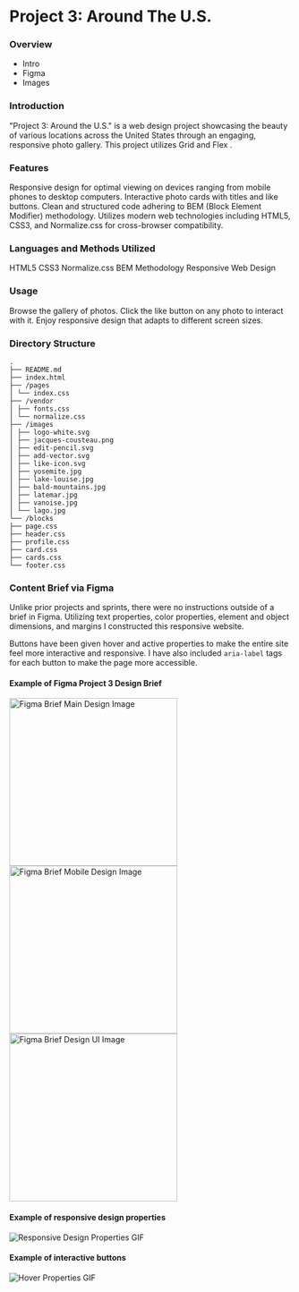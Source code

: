 # Project 3: Around The U.S.

### Overview

- Intro
- Figma
- Images

### Introduction

"Project 3: Around the U.S." is a web design project showcasing the beauty of various locations across the United States through an engaging, responsive photo gallery. This project utilizes Grid and Flex .

### Features

Responsive design for optimal viewing on devices ranging from mobile phones to desktop computers.
Interactive photo cards with titles and like buttons.
Clean and structured code adhering to BEM (Block Element Modifier) methodology.
Utilizes modern web technologies including HTML5, CSS3, and Normalize.css for cross-browser compatibility.

### Languages and Methods Utilized

HTML5
CSS3
Normalize.css
BEM Methodology
Responsive Web Design

### Usage

Browse the gallery of photos.
Click the like button on any photo to interact with it.
Enjoy responsive design that adapts to different screen sizes.

### Directory Structure

```
.
├── README.md
├── index.html
├── /pages
│ └── index.css
├── /vendor
│ ├── fonts.css
│ └── normalize.css
├── /images
│ ├── logo-white.svg
│ ├── jacques-cousteau.png
│ ├── edit-pencil.svg
│ ├── add-vector.svg
│ ├── like-icon.svg
│ ├── yosemite.jpg
│ ├── lake-louise.jpg
│ ├── bald-mountains.jpg
│ ├── latemar.jpg
│ ├── vanoise.jpg
│ └── lago.jpg
└── /blocks
├── page.css
├── header.css
├── profile.css
├── card.css
├── cards.css
└── footer.css
```

### Content Brief via Figma

Unlike prior projects and sprints, there were no instructions outside of a brief in Figma. Utilizing text properties, color properties, element and object dimensions, and margins I constructed this responsive website.

Buttons have been given hover and active properties to make the entire site feel more interactive and responsive. I have also included `aria-label` tags for each button to make the page more accessible.

#### Example of Figma Project 3 Design Brief

<img src="https://i.ibb.co/V9NMnDG/brief-main.png" alt="Figma Brief Main Design Image" width="300px">
<img src="https://i.ibb.co/vhcyDrq/brief-mobile.png" alt="Figma Brief Mobile Design Image" width="300px">
<img src="https://i.ibb.co/vB9gnn7/brief-ui.png" alt="Figma Brief Design UI Image" width="300px">

#### Example of responsive design properties

<img src="https://i.ibb.co/ws7jqG3/responsive-prop.gif" alt="Responsive Design Properties GIF">

#### Example of interactive buttons

<img src="https://i.ibb.co/g7K7mJm/hover-prop.gif" alt="Hover Properties GIF">
